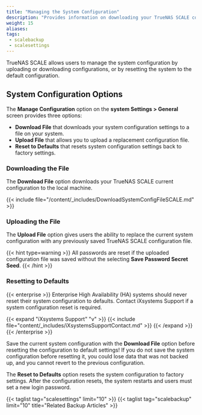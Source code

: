 ```yaml
---
title: "Managing the System Configuration"
description: "Provides information on downloading your TrueNAS SCALE configuration to back up system settings, uploading a new configuration file, and resetting back to default settings."
weight: 15
aliases:
tags:
 - scalebackup
 - scalesettings
---
```



TrueNAS SCALE allows users to manage the system configuration by uploading or downloading configurations, or by resetting the system to the default configuration. 

## System Configuration Options

The **Manage Configuration** option on the **system Settings > General** screen provides three options:

* **Download File** that downloads your system configuration settings to a file on your system.
* **Upload File** that allows you to upload a replacement configuration file.
* **Reset to Defaults** that resets system configuration settings back to factory settings.

### Downloading the File
The **Download File** option downloads your TrueNAS SCALE current configuration to the local machine.

{{< include file="/content/_includes/DownloadSystemConfigFileSCALE.md" >}}

### Uploading the File
The **Upload File** option gives users the ability to replace the current system configuration with any previously saved TrueNAS SCALE configuration file.

{{< hint type=warning >}}
All passwords are reset if the uploaded configuration file was saved without the selecting **Save Password Secret Seed**.
{{< /hint >}}

### Resetting to Defaults

{{< enterprise >}}
Enterprise High Availability (HA) systems should never reset their system configuration to defaults.
Contact iXsystems Support if a system configuration reset is required.

{{< expand "iXsystems Support" "v" >}}
{{< include file="content/_includes/iXsystemsSupportContact.md" >}}
{{< /expand >}}
{{< /enterprise >}}

Save the current system configuration with the **Download File** option before resetting the configuration to default settings!
If you do not save the system configuration before resetting it, you could lose data that was not backed up, and you cannot revert to the previous configuration.

The **Reset to Defaults** option resets the system configuration to factory settings. 
After the configuration resets, the system restarts and users must set a new login password.

{{< taglist tag="scalesettings" limit="10" >}}
{{< taglist tag="scalebackup" limit="10" title="Related Backup Articles" >}}
